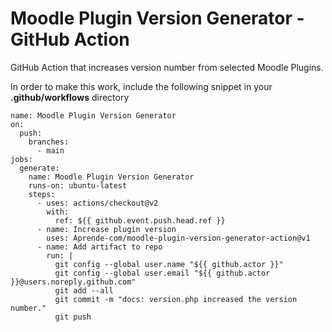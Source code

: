 # Moodle Plugin Version Generator - GitHub Action
GitHub Action that increases version number from selected Moodle Plugins.

In order to make this work, include the following snippet in your **.github/workflows** directory

```
name: Moodle Plugin Version Generator
on:
  push:
    branches:
      - main
jobs:
  generate:
    name: Moodle Plugin Version Generator
    runs-on: ubuntu-latest
    steps:
      - uses: actions/checkout@v2
        with:
          ref: ${{ github.event.push.head.ref }}
      - name: Increase plugin version
        uses: Aprende-com/moodle-plugin-version-generator-action@v1
      - name: Add artifact to repo
        run: |
          git config --global user.name "${{ github.actor }}"
          git config --global user.email "${{ github.actor }}@users.noreply.github.com"
          git add --all
          git commit -m "docs: version.php increased the version number."
          git push
```
